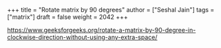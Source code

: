 +++
title = "Rotate matrix by 90 degrees"
author = ["Seshal Jain"]
tags = ["matrix"]
draft = false
weight = 2042
+++

<https://www.geeksforgeeks.org/rotate-a-matrix-by-90-degree-in-clockwise-direction-without-using-any-extra-space/>
